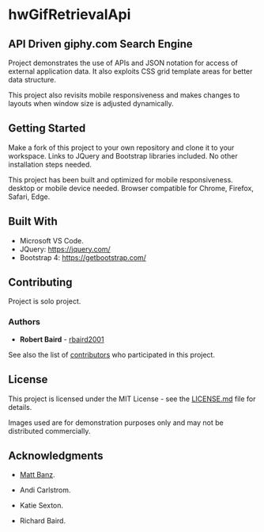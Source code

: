 # hwGifRetrievalApi

## API Driven giphy.com Search Engine 

Project demonstrates the use of APIs and JSON notation for access of external application data. It also exploits CSS grid template areas for better data structure. 

This project also revisits mobile responsiveness and makes changes to layouts when window size is adjusted dynamically. 

## Getting Started

Make a fork of this project to your own repository and clone it to your workspace. Links to JQuery and Bootstrap libraries included.  No other installation steps needed.

This project has been built and optimized for mobile responsiveness. desktop or mobile device needed. Browser compatible for Chrome, Firefox, Safari, Edge. 

## Built With
* Microsoft VS Code.
* JQuery: https://jquery.com/
* Bootstrap 4:  https://getbootstrap.com/

## Contributing

Project is solo project.

### Authors

* **Robert Baird** - [rbaird2001](https://github.com/rbaird2001)

See also the list of [contributors](https://github.com/rbaird2001/project/contributors) who participated in this project.

## License

This project is licensed under the MIT License - see the [LICENSE.md](LICENSE.md) file for details.

Images used are for demonstration purposes only and may not be distributed commercially.

## Acknowledgments

* [Matt Banz](https://github.com/battmanz).

* Andi Carlstrom.

* Katie Sexton.

* Richard Baird.





